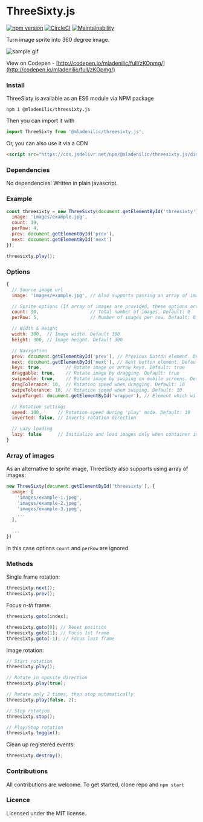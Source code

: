 # ThreeSixty.js
[![npm version](https://badge.fury.io/js/%40mladenilic%2Fthreesixty.js.svg)](https://badge.fury.io/js/%40mladenilic%2Fthreesixty.js)
[![CircleCI](https://circleci.com/gh/mladenilic/threesixty.js.svg?style=svg)](https://circleci.com/gh/mladenilic/threesixty.js)
[![Maintainability](https://api.codeclimate.com/v1/badges/4f32024bb20147b87dbf/maintainability)](https://codeclimate.com/github/mladenilic/threesixty/maintainability)

Turn image sprite into 360 degree image.

![sample.gif](https://s3.eu-central-1.amazonaws.com/threesixty.js/sample.gif)

View on Codepen - [http://codepen.io/mladenilic/full/zKOpmg/](http://codepen.io/mladenilic/full/zKOpmg/)

### Install
ThreeSixty is available as an ES6 module via NPM package
```
npm i @mladenilic/threesixty.js
```

Then you can import it with
```js
import ThreeSixty from '@mladenilic/threesixty.js';
```

Or, you can also use it via a CDN
```html
<script src="https://cdn.jsdelivr.net/npm/@mladenilic/threesixty.js/dist/threesixty.js"></script>
```


### Dependencies
No dependencies! Written in plain javascript.

### Example

```js
const threesixty = new ThreeSixty(document.getElementById('threesixty'), {
  image: 'images/example.jpg',
  count: 19,
  perRow: 4,
  prev: document.getElementById('prev'),
  next: document.getElementById('next')
});

threesixty.play();
```
### Options

```js
{
  // Source image url
  image: 'images/example.jpg', // Also supports passing an array of images

  // Sprite options (If array of images are provided, these options are ignored)
  count: 30,                   // Total number of images. Default: 0
  perRow: 5,                   // Number of images per row. Default: 0

  // Width & Height
  width: 300,  // Image width. Default 300
  height: 300, // Image height. Default 300

  // Navigation
  prev: document.getElementById('prev'), // Previous button element. Default: null
  next: document.getElementById('next'), // Next button element. Default: null
  keys: true,         // Rotate image on arrow keys. Default: true
  draggable: true,    // Rotate image by dragging. Default: true
  swipeable: true,    // Rotate image by swiping on mobile screens. Default: true
  dragTolerance: 10,  // Rotation speed when dragging. Default: 10
  swipeTolerance: 10, // Rotation speed when swiping. Default: 10
  swipeTarget: document.getElementById('wrapper'), // Element which will listen for drag/swipe events. Default: Image container

  // Rotation settings
  speed: 100,      // Rotation speed during 'play' mode. Default: 10
  inverted: false, // Inverts rotation direction

  // Lazy loading
  lazy: false      // Initialize and load images only when container is visible. Default: false
}
```

### Array of images
As an alternative to sprite image, ThreeSixty also supports using array of images:
```js
new ThreeSixty(document.getElementById('threesixty'), {
  image: [
    'images/example-1.jpeg',
    'images/example-2.jpeg',
    'images/example-3.jpeg',
    ...
  ],

  ...
})
```
In this case options `count` and `perRow` are ignored.

### Methods

Single frame rotation:
```js
threesixty.next();
threesixty.prev();
```

Focus *n-th* frame:
```js
threesixty.goto(index);

threesixty.goto(0); // Reset position
threesixty.goto(1); // Focus 1st frame
threesixty.goto(-1); // Focus last frame
```

Image rotation:
```js
// Start rotation
threesixty.play();

// Rotate in oposite direction
threesixty.play(true);

// Rotate only 2 times, then stop automatically
threesixty.play(false, 2);

// Stop rotation
threesixty.stop();

// Play/Stop rotation
threesixty.toggle();
```

Clean up registered events:
```js
threesixty.destroy();
```

### Contributions

All contributions are welcome. To get started, clone repo and `npm start`

### Licence

Licensed under the MIT license.
